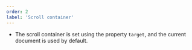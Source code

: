```yaml
---
order: 2
label: 'Scroll container'
---
```


- The scroll container is set using the property `target`, and the current document is used by default.
